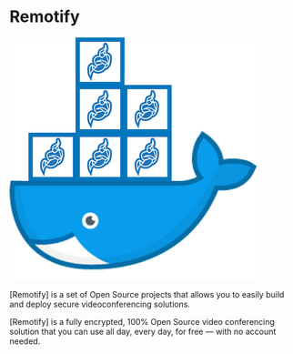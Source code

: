 # Remotify 

![](resources/jitsi-docker.png)

[Remotify] is a set of Open Source projects that allows you to easily build and deploy secure videoconferencing solutions.

[Remotify] is a fully encrypted, 100% Open Source video conferencing solution that you can use all day, every day, for free — with no account needed.

